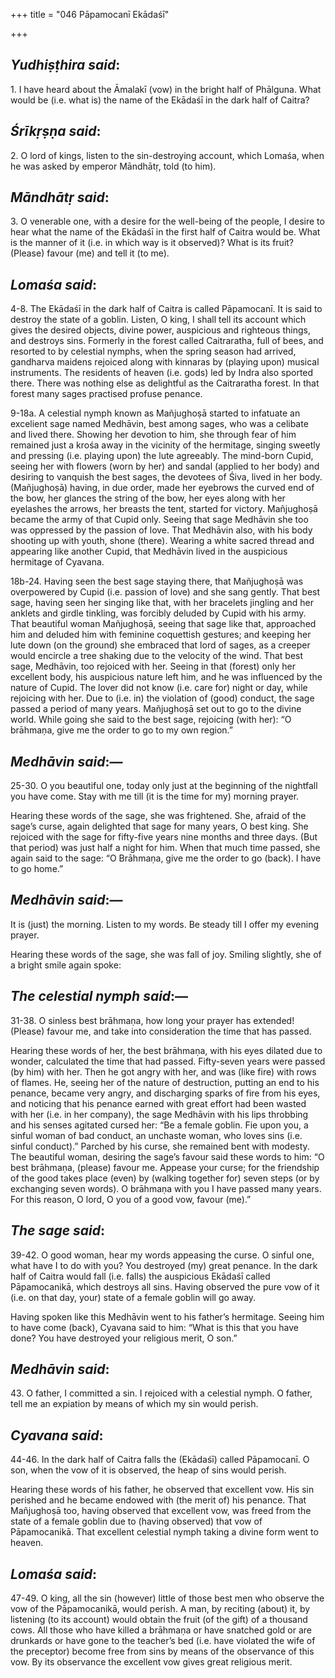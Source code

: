 +++
title = "046 Pāpamocanī Ekādaśī"

+++
 

## *Yudhiṣṭhira said*:

1\. I have heard about the Āmalakī (vow) in the bright half of Phālguna. What would be (i.e. what is) the name of the Ekādaśī in the dark half of Caitra?

## *Śrīkṛṣṇa said*:

2\. O lord of kings, listen to the sin-destroying account, which Lomaśa, when he was asked by emperor Māndhātṛ, told (to him).

## *Māndhātṛ said*:

3\. O venerable one, with a desire for the well-being of the people, I desire to hear what the name of the Ekādaśī in the first half of Caitra would be. What is the manner of it (i.e. in which way is it observed)? What is its fruit? (Please) favour (me) and tell it (to me).

## *Lomaśa said*:

4-8. The Ekādaśī in the dark half of Caitra is called Pāpamocanī. It is said to destroy the state of a goblin. Listen, O king, I shall tell its account which gives the desired objects, divine power, auspicious and righteous things, and destroys sins. Formerly in the forest called Caitraratha, full of bees, and resorted to by celestial nymphs, when the spring season had arrived, gandharva maidens rejoiced along with kinnaras by (playing upon) musical instruments. The residents of heaven (i.e. gods) led by Indra also sported there. There was nothing else as delightful as the Caitraratha forest. In that forest many sages practised profuse penance.

9-18a. A celestial nymph known as Mañjughoṣā started to infatuate an excelient sage named Medhāvin, best among sages, who was a celibate and lived there. Showing her devotion to him, she through fear of him remained just a krośa away in the vicinity of the hermitage, singing sweetly and pressing (i.e. playing upon) the lute agreeably. The mind-born Cupid, seeing her with flowers (worn by her) and sandal (applied to her body) and desiring to vanquish the best sages, the devotees of Śiva, lived in her body. (Mañjughoṣā) having, in due order, made her eyebrows the curved end of the bow, her glances the string of the bow, her eyes along with her eyelashes the arrows, her breasts the tent, started for victory. Mañjughoṣā became the army of that Cupid only. Seeing that sage Medhāvin she too was oppressed by the passion of love. That Medhāvin also, with his body shooting up with youth, shone (there). Wearing a white sacred thread and appearing like another Cupid, that Medhāvin lived in the auspicious hermitage of Cyavana.

18b-24. Having seen the best sage staying there, that Mañjughoṣā was overpowered by Cupid (i.e. passion of love) and she sang gently. That best sage, having seen her singing like that, with her bracelets jingling and her anklets and girdle tinkling, was forcibly deluded by Cupid with his army. That beautiful woman Mañjughoṣā, seeing that sage like that, approached him and deluded him with feminine coquettish gestures; and keeping her lute down (on the ground) she embraced that lord of sages, as a creeper would encircle a tree shaking due to the velocity of the wind. That best sage, Medhāvin, too rejoiced with her. Seeing in that (forest) only her excellent body, his auspicious nature left him, and he was influenced by the nature of Cupid. The lover did not know (i.e. care for) night or day, while rejoicing with her. Due to (i.e. in) the violation of (good) conduct, the sage passed a period of many years. Mañjughoṣā set out to go to the divine world. While going she said to the best sage, rejoicing (with her): “O brāhmaṇa, give me the order to go to my own region.”

## *Medhāvin said*:—

25-30. O you beautiful one, today only just at the beginning of the nightfall you have come. Stay with me till (it is the time for my) morning prayer.

Hearing these words of the sage, she was frightened. She, afraid of the sage’s curse, again delighted that sage for many years, O best king. She rejoiced with the sage for fifty-five years nine months and three days. (But that period) was just half a night for him. When that much time passed, she again said to the sage: “O Brāhmaṇa, give me the order to go (back). I have to go home.”

## *Medhāvin said*:—

It is (just) the morning. Listen to my words. Be steady till I offer my evening prayer.

Hearing these words of the sage, she was fall of joy. Smiling slightly, she of a bright smile again spoke:

## *The celestial nymph said*:—

31-38. O sinless best brāhmaṇa, how long your prayer has extended! (Please) favour me, and take into consideration the time that has passed.

Hearing these words of her, the best brāhmaṇa, with his eyes dilated due to wonder, calculated the time that had passed. Fifty-seven years were passed (by him) with her. Then he got angry with her, and was (like fire) with rows of flames. He, seeing her of the nature of destruction, putting an end to his penance, became very angry, and discharging sparks of fire from his eyes, and noticing that his penance earned with great effort had been wasted with her (i.e. in her company), the sage Medhāvin with his lips throbbing and his senses agitated cursed her: “Be a female goblin. Fie upon you, a sinful woman of bad conduct, an unchaste woman, who loves sins (i.e. sinful conduct).” Parched by his curse, she remained bent with modesty. The beautiful woman, desiring the sage’s favour said these words to him: “O best brāhmaṇa, (please) favour me. Appease your curse; for the friendship of the good takes place (even) by (walking together for) seven steps (or by exchanging seven words). O brāhmaṇa with you I have passed many years. For this reason, O lord, O you of a good vow, favour (me).”

## *The sage said*:

39-42. O good woman, hear my words appeasing the curse. O sinful one, what have I to do with you? You destroyed (my) great penance. In the dark half of Caitra would fall (i.e. falls) the auspicious Ekādaśī called Pāpamocanikā, which destroys all sins. Having observed the pure vow of it (i.e. on that day, your) state of a female goblin will go away.

Having spoken like this Medhāvin went to his father’s hermitage. Seeing him to have come (back), Cyavana said to him: “What is this that you have done? You have destroyed your religious merit, O son.”

## *Medhāvin said*:

43\. O father, I committed a sin. I rejoiced with a celestial nymph. O father, tell me an expiation by means of which my sin would perish.

## *Cyavana said*:

44-46. In the dark half of Caitra falls the (Ekādaśī) called Pāpamocanī. O son, when the vow of it is observed, the heap of sins would perish.

Hearing these words of his father, he observed that excellent vow. His sin perished and he became endowed with (the merit of) his penance. That Mañjughoṣā too, having observed that excellent vow, was freed from the state of a female goblin due to (having observed) that vow of Pāpamocanikā. That excellent celestial nymph taking a divine form went to heaven.

## *Lomaśa said*:

47-49. O king, all the sin (however) little of those best men who observe the vow of the Pāpamocanikā, would perish. A man, by reciting (about) it, by listening (to its account) would obtain the fruit (of the gift) of a thousand cows. All those who have killed a brāhmaṇa or have snatched gold or are drunkards or have gone to the teacher’s bed (i.e. have violated the wife of the preceptor) become free from sins by means of the observance of this vow. By its observance the excellent vow gives great religious merit.


